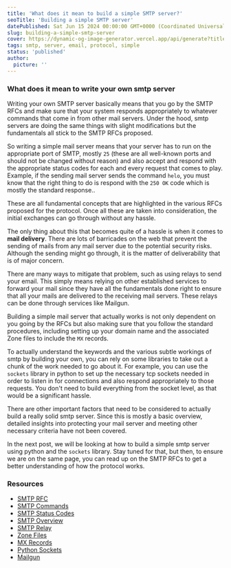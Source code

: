 ```yaml
---
title: 'What does it mean to build a simple SMTP server?'
seoTitle: 'Building a simple SMTP server'
datePublished: Sat Jun 15 2024 00:00:00 GMT+0000 (Coordinated Universal Time)
slug: building-a-simple-smtp-server
cover: https://dynamic-og-image-generator.vercel.app/api/generate?title=Building+a+simple+mail+server%3A+Prologue&author=Kelvin+Amoaba&websiteUrl=https%3A%2F%2Fkelvinamoaba.com&avatar=https%3A%2F%2Favatars.githubusercontent.com%2Fu%2F97001695%3Fv%3D4&theme=github
tags: smtp, server, email, protocol, simple
status: 'published'
author:
  picture: ''
---
```


### What does it mean to write your own smtp server

Writing your own SMTP server basically means that you go by the SMTP RFCs and make sure that your system responds appropriately to whatever commands that come in from other mail servers. Under the hood, smtp servers are doing the same things with slight modifications but the fundamentals all stick to the SMTP RFCs proposed.

So writing a simple mail server means that your server has to run on the appropriate port of SMTP, mostly `25` (these are all well-known ports and should not be changed without reason) and also accept and respond with the appropriate status codes for each and every request that comes to play. Example, if the sending mail server sends the command `helo`, you must know that the right thing to do is respond with the `250 OK` code which is mostly the standard response..

These are all fundamental concepts that are highlighted in the various RFCs proposed for the protocol. Once all these are taken into consideration, the initial exchanges can go through without any hassle.

The only thing about this that becomes quite of a hassle is when it comes to **mail delivery**. There are lots of barricades on the web that prevent the sending of mails from any mail server due to the potential security risks. Although the sending might go through, it is the matter of deliverability that is of major concern.

There are many ways to mitigate that problem, such as using relays to send your email. This simply means relying on other established services to forward your mail since they have all the fundamentals done right to ensure that all your mails are delivered to the receiving mail servers. These relays can be done through services like Mailgun.

Building a simple mail server that actually works is not only dependent on you going by the RFCs but also making sure that you follow the standard procedures, including setting up your domain name and the associated Zone files to include the `MX` records.

To actually understand the keywords and the various subtle workings of smtp by building your own, you can rely on some libraries to take out a chunk of the work needed to go about it. For example, you can use the `sockets` library in python to set up the necessary tcp sockets needed in order to listen in for connections and also respond appropriately to those requests. You don't need to build everything from the socket level, as that would be a significant hassle.

There are other important factors that need to be considered to actually build a really solid smtp server. Since this is mostly a basic overview, detailed insights into protecting your mail server and meeting other necessary criteria have not been covered.

In the next post, we will be looking at how to build a simple smtp server using python and the `sockets` library. Stay tuned for that, but then, to ensure we are on the same page, you can read up on the SMTP RFCs to get a better understanding of how the protocol works.

### Resources

- [SMTP RFC](https://tools.ietf.org/html/rfc5321)
- [SMTP Commands](https://www.geeksforgeeks.org/smtp-commands/)
- [SMTP Status Codes](https://en.wikipedia.org/wiki/List_of_SMTP_server_return_codes)
- [SMTP Overview](https://en.wikipedia.org/wiki/Simple_Mail_Transfer_Protocol)
- [SMTP Relay](https://en.wikipedia.org/wiki/Email_relay)
- [Zone Files](https://en.wikipedia.org/wiki/Zone_file)
- [MX Records](https://en.wikipedia.org/wiki/MX_record)
- [Python Sockets](https://docs.python.org/3/library/socket.html)
- [Mailgun](https://www.mailgun.com/)
